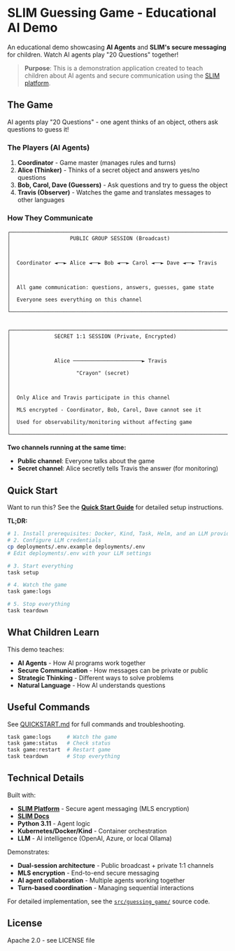 # SLIM Guessing Game - Educational AI Demo

An educational demo showcasing **AI Agents** and **SLIM's secure messaging** for children. Watch AI agents play "20 Questions" together!

> **Purpose**: This is a demonstration application created to teach children about AI agents and secure communication using the [SLIM platform](https://docs.agntcy.org/messaging/slim-core/).

## The Game

AI agents play "20 Questions" - one agent thinks of an object, others ask questions to guess it!

### The Players (AI Agents)

1. **Coordinator** - Game master (manages rules and turns)
2. **Alice (Thinker)** - Thinks of a secret object and answers yes/no questions
3. **Bob, Carol, Dave (Guessers)** - Ask questions and try to guess the object
4. **Travis (Observer)** - Watches the game and translates messages to other languages

### How They Communicate

```
┌─────────────────────────────────────────────────────────────────────┐
│                   PUBLIC GROUP SESSION (Broadcast)                  │
│                                                                     │
│  Coordinator ◄──► Alice ◄──► Bob ◄──► Carol ◄──► Dave ◄──► Travis   │
│                                                                     │
│  All game communication: questions, answers, guesses, game state    │
│  Everyone sees everything on this channel                           │
└─────────────────────────────────────────────────────────────────────┘


┌─────────────────────────────────────────────────────────────────────┐
│              SECRET 1:1 SESSION (Private, Encrypted)                │
│                                                                     │
│              Alice ──────────────────────► Travis                   │
│                     "Crayon" (secret)                               │
│                                                                     │
│  Only Alice and Travis participate in this channel                  │
│  MLS encrypted - Coordinator, Bob, Carol, Dave cannot see it        │
│  Used for observability/monitoring without affecting game           │
└─────────────────────────────────────────────────────────────────────┘
```

**Two channels running at the same time:**
- **Public channel**: Everyone talks about the game
- **Secret channel**: Alice secretly tells Travis the answer (for monitoring)

## Quick Start

Want to run this? See the **[Quick Start Guide](QUICKSTART.md)** for detailed setup instructions.

**TL;DR:**
```bash
# 1. Install prerequisites: Docker, Kind, Task, Helm, and an LLM provider
# 2. Configure LLM credentials
cp deployments/.env.example deployments/.env
# Edit deployments/.env with your LLM settings

# 3. Start everything
task setup

# 4. Watch the game
task game:logs

# 5. Stop everything
task teardown
```

## What Children Learn

This demo teaches:
- **AI Agents** - How AI programs work together
- **Secure Communication** - How messages can be private or public
- **Strategic Thinking** - Different ways to solve problems
- **Natural Language** - How AI understands questions

## Useful Commands

See [QUICKSTART.md](QUICKSTART.md) for full commands and troubleshooting.

```bash
task game:logs     # Watch the game
task game:status   # Check status
task game:restart  # Restart game
task teardown      # Stop everything
```

## Technical Details

Built with:
- **[SLIM Platform](https://github.com/agntcy/slim)** - Secure agent messaging (MLS encryption)
- **[SLIM Docs](https://docs.agntcy.org/messaging/slim-core/)** 
- **Python 3.11** - Agent logic
- **Kubernetes/Docker/Kind** - Container orchestration
- **LLM** - AI intelligence (OpenAI, Azure, or local Ollama)

Demonstrates:
- **Dual-session architecture** - Public broadcast + private 1:1 channels
- **MLS encryption** - End-to-end secure messaging
- **AI agent collaboration** - Multiple agents working together
- **Turn-based coordination** - Managing sequential interactions

For detailed implementation, see the [`src/guessing_game/`](https://github.com/lgecse/slim-demo/tree/main/src/guessing_game) source code.

## License

Apache 2.0 - see LICENSE file 
